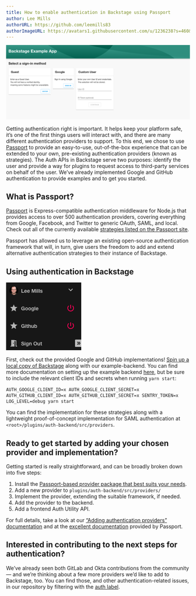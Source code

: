```yaml
---
title: How to enable authentication in Backstage using Passport
author: Lee Mills
authorURL: https://github.com/leemills83
authorImageURL: https://avatars1.githubusercontent.com/u/1236238?s=460&v=4
---
```


![auth-landing-page](assets/20-07-01/auth-landing.png)

Getting authentication right is important. It helps keep your platform safe, it’s one of the first things users will interact with, and there are many different authentication providers to support. To this end, we chose to use [Passport](http://www.passportjs.org/) to provide an easy-to-use, out-of-the-box experience that can be extended to your own, pre-existing authentication providers (known as strategies). The Auth APIs in Backstage serve two purposes: identify the user and provide a way for plugins to request access to third-party services on behalf of the user. We’ve already implemented Google and GitHub authentication to provide examples and to get you started.

<!--truncate-->

## What is Passport?

[Passport](http://www.passportjs.org/) is Express-compatible authentication middleware for Node.js that provides access to over 500 authentication providers, covering everything from Google, Facebook, and Twitter to generic OAuth, SAML, and local. Check out all of the currently available [strategies listed on the Passport site](http://www.passportjs.org/).

Passport has allowed us to leverage an existing open-source authentication framework that will, in turn, give users the freedom to add and extend alternative authentication strategies to their instance of Backstage.

## Using authentication in Backstage

![auth-landing-page](assets/20-07-01/auth-sidebar.png)

First, check out the provided Google and GitHub implementations! [Spin up a local copy of Backstage](https://backstage.io/blog/2020/04/30/how-to-quickly-set-up-backstage) along with our example-backend. You can find more documentation on setting up the example backend [here](https://github.com/spotify/backstage/tree/master/packages/backend), but be sure to include the relevant client IDs and secrets when running `yarn start`:

```
AUTH_GOOGLE_CLIENT_ID=x AUTH_GOOGLE_CLIENT_SECRET=x AUTH_GITHUB_CLIENT_ID=x AUTH_GITHUB_CLIENT_SECRET=x SENTRY_TOKEN=x LOG_LEVEL=debug yarn start
```

You can find the implementation for these strategies along with a lightweight proof-of-concept implementation for SAML authentication at `<root>/plugins/auth-backend/src/providers`.

## Ready to get started by adding your chosen provider and implementation?

Getting started is really straightforward, and can be broadly broken down into five steps:

1. Install the [Passport-based provider package that best suits your needs](http://www.passportjs.org/).
2. Add a new provider to `plugins/auth-backend/src/providers/`
3. Implement the provider, extending the suitable framework, if needed.
4. Add the provider to the backend.
5. Add a frontend Auth Utility API.

For full details, take a look at our [“Adding authentication providers” documentation](/docs/auth/add-auth-provider) and at the [excellent documentation](http://www.passportjs.org/docs/) provided by Passport.

## Interested in contributing to the next steps for authentication?

We’ve already seen both GitLab and Okta contributions from the community — and we’re thinking about a few more providers we’d like to add to Backstage, too. You can find those, and other authentication-related issues, in our repository by filtering with the [auth label](https://github.com/spotify/backstage/issues?q=is%3Aissue+is%3Aopen+label%3Aauth).

